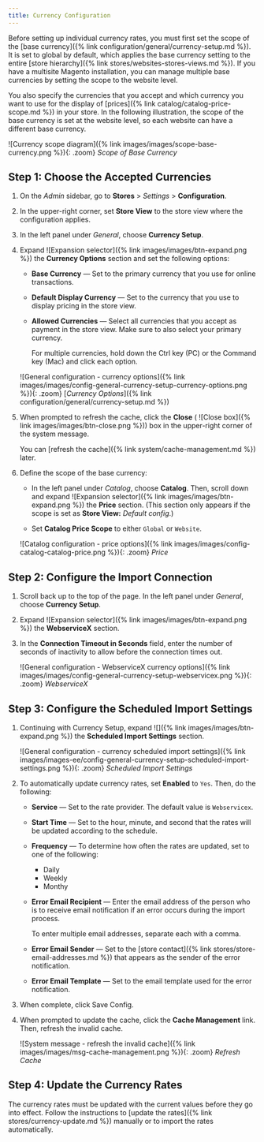 ```yaml
---
title: Currency Configuration
---
```


Before setting up individual currency rates, you must first set the scope of the [base currency]({% link configuration/general/currency-setup.md %}). It is set to global by default, which applies the base currency setting to the entire [store hierarchy]({% link stores/websites-stores-views.md %}). If you have a multisite Magento installation, you can manage multiple base currencies by setting the scope to the website level.

You also specify the currencies that you accept and which currency you want to use for the display of [prices]({% link catalog/catalog-price-scope.md %}) in your store. In the following illustration, the scope of the base currency is set at the website level, so each website can have a different base currency.

![Currency scope diagram]({% link images/images/scope-base-currency.png %}){: .zoom}
_Scope of Base Currency_

## Step 1: Choose the Accepted Currencies

1. On the _Admin_ sidebar, go to **Stores** > _Settings_ > **Configuration**.

1. In the upper-right corner, set **Store View** to the store view where the configuration applies.

1. In the left panel under _General_, choose **Currency Setup**.

1. Expand ![Expansion selector]({% link images/images/btn-expand.png %}) the **Currency Options** section and set the following options:

   - **Base Currency** — Set to the primary currency that you use for online transactions.

   - **Default Display Currency** — Set to the currency that you use to display pricing in the store view.

   - **Allowed Currencies** — Select all currencies that you accept as payment in the store view. Make sure to also select your primary currency.

        For multiple currencies, hold down the Ctrl key (PC) or the Command key (Mac) and click each option.

    ![General configuration - currency options]({% link images/images/config-general-currency-setup-currency-options.png %}){: .zoom}
    [_Currency Options_]({% link configuration/general/currency-setup.md %})

1. When prompted to refresh the cache, click the **Close** ( ![Close box]({% link images/images/btn-close.png %})) box in the upper-right corner of the system message.

   You can [refresh the cache]({% link system/cache-management.md %}) later.

1. Define the scope of the base currency:

   - In the left panel under _Catalog_, choose **Catalog**. Then, scroll down and expand ![Expansion selector]({% link images/images/btn-expand.png %}) the **Price** section. (This section only appears if the scope is set as **Store View:** _Default config_.)

   - Set **Catalog Price Scope** to either `Global` or `Website`.

    ![Catalog configuration - price options]({% link images/images/config-catalog-catalog-price.png %}){: .zoom}
    _Price_

## Step 2: Configure the Import Connection

1. Scroll back up to the top of the page. In the left panel under _General_, choose **Currency Setup**.

1. Expand ![Expansion selector]({% link images/images/btn-expand.png %}) the **WebserviceX** section.

1. In the **Connection Timeout in Seconds** field, enter the number of seconds of inactivity to allow before the connection times out.

    ![General configuration - WebserviceX currency options]({% link images/images/config-general-currency-setup-webservicex.png %}){: .zoom}
    _WebserviceX_

## Step 3: Configure the Scheduled Import Settings

1. Continuing with Currency Setup, expand ![]({% link images/images/btn-expand.png %}) the **Scheduled Import Settings** section.

    ![General configuration - currency scheduled import settings]({% link images/images-ee/config-general-currency-setup-scheduled-import-settings.png %}){: .zoom}
    _Scheduled Import Settings_

1. To automatically update currency rates, set **Enabled** to `Yes`. Then, do the following:

   - **Service** — Set to the rate provider. The default value is `Webservicex`.

   - **Start Time** — Set to the hour, minute, and second that the rates will be updated according to the schedule.

   - **Frequency** — To determine how often the rates are updated, set to one of the following:

     - Daily
     - Weekly
     - Monthy

   - **Error Email Recipient** — Enter the email address of the person who is to receive email notification if an error occurs during the import process.

        To enter multiple email addresses, separate each with a comma.

   - **Error Email Sender** — Set to the [store contact]({% link stores/store-email-addresses.md %}) that appears as the sender of the error notification.

   - **Error Email Template** — Set to the email template used for the error notification.

1. When complete, click <span class="btn">Save Config</span>.

1. When prompted to update the cache, click the **Cache Management** link. Then, refresh the invalid cache.

    ![System message - refresh the invalid cache]({% link images/images/msg-cache-management.png %}){: .zoom}
    _Refresh Cache_

## Step 4: Update the Currency Rates

The currency rates must be updated with the current values before they go into effect. Follow the instructions to [update the rates]({% link stores/currency-update.md %}) manually or to import the rates automatically.
